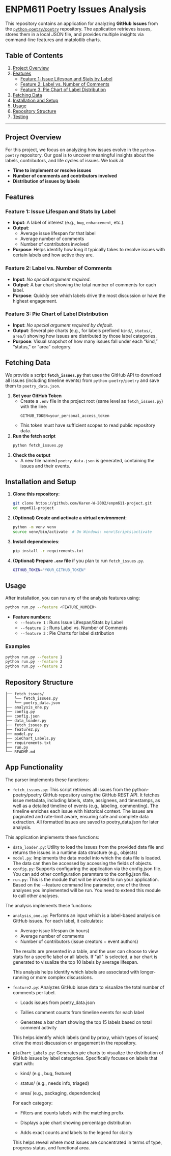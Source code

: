
# ENPM611 Poetry Issues Analysis

This repository contains an application for analyzing **GitHub Issues** from the [`python-poetry/poetry`](https://github.com/python-poetry/poetry) repository. The application retrieves issues, stores them in a local JSON file, and provides multiple insights via command-line features and matplotlib charts.

## Table of Contents
1. [Project Overview](#project-overview)  
2. [Features](#features)  
   - [Feature 1: Issue Lifespan and Stats by Label](#feature-1-issue-lifespan-and-stats-by-label)  
   - [Feature 2: Label vs. Number of Comments](#feature-2-label-vs-number-of-comments)  
   - [Feature 3: Pie Chart of Label Distribution](#feature-3-pie-chart-of-label-distribution)  
3. [Fetching Data](#fetching-data)  
4. [Installation and Setup](#installation-and-setup)  
5. [Usage](#usage)  
6. [Repository Structure](#repository-structure)  
7. [Testing](#testing)  

---

## Project Overview

For this project, we focus on analyzing how issues evolve in the `python-poetry` repository. Our goal is to uncover meaningful insights about the labels, contributors, and life cycles of issues. We look at:

- **Time to implement or resolve issues**  
- **Number of comments and contributors involved**  
- **Distribution of issues by labels**  


## Features

### Feature 1: Issue Lifespan and Stats by Label
- **Input**: A label of interest (e.g., `bug`, `enhancement`, etc.).  
- **Output**:  
  - Average issue lifespan for that label  
  - Average number of comments  
  - Number of contributors involved  
- **Purpose**: Helps identify how long it typically takes to resolve issues with certain labels and how active they are.

### Feature 2: Label vs. Number of Comments
- **Input**: *No special argument required*.  
- **Output**: A bar chart showing the total number of comments for each label.  
- **Purpose**: Quickly see which labels drive the most discussion or have the highest engagement.

### Feature 3: Pie Chart of Label Distribution
- **Input**: *No special argument required by default.*  
- **Output**: Several pie charts (e.g., for labels prefixed `kind/`, `status/`, `area/`) showing how issues are distributed by those label categories.  
- **Purpose**: Visual snapshot of how many issues fall under each “kind,” “status,” or “area” category.


## Fetching Data

We provide a script **`fetch_issues.py`** that uses the GitHub API to download all issues (including timeline events) from `python-poetry/poetry` and save them to `poetry_data.json`. 

1. **Set your GitHub Token**  
   - Create a `.env` file in the project root (same level as `fetch_issues.py`) with the line:  
     ```
     GITHUB_TOKEN=your_personal_access_token
     ```
   - This token must have sufficient scopes to read public repository data.  
2. **Run the fetch script**  
   ```bash
   python fetch_issues.py
   ```
3. **Check the output**  
   - A new file named `poetry_data.json` is generated, containing the issues and their events.


## Installation and Setup

1. **Clone this repository**:
   ```bash
   git clone https://github.com/Karen-W-2002/enpm611-project.git
   cd enpm611-project
   ```
2. **(Optional) Create and activate a virtual environment**:
   ```bash
   python -m venv venv
   source venv/bin/activate  # On Windows: venv\Scripts\activate
   ```
3. **Install dependencies**:
   ```bash
   pip install -r requirements.txt
   ```
4. **(Optional) Prepare `.env` file** if you plan to run `fetch_issues.py`.
   ```bash
   GITHUB_TOKEN="YOUR_GITHUB_TOKEN"
   ```


## Usage

After installation, you can run any of the analysis features using:

```bash
python run.py --feature <FEATURE_NUMBER>
```

- **Feature numbers**:
  - `--feature 1` : Runs Issue Lifespan/Stats by Label  
  - `--feature 2` : Runs Label vs. Number of Comments  
  - `--feature 3` : Pie Charts for label distribution  

### Examples
```bash
python run.py --feature 1
python run.py --feature 2
python run.py --feature 3
```


## Repository Structure

```
├── fetch_issues/
│   └── fetch_issues.py
│   └── poetry_data.json
├── analysis_one.py
├── config.py
├── config.json
├── data_loader.py
├── fetch_issues.py
├── feature2.py
├── model.py
├── pieChart_Labels.py
├── requirements.txt
├── run.py
└── README.md
```

## App Functionality
The parser implements these functions:
- `fetch_issues.py`: This script retrieves all issues from the python-poetry/poetry GitHub repository using the GitHub REST API. It fetches issue metadata, including labels, state, assignees, and timestamps, as well as a detailed timeline of events (e.g., labeling, commenting). The timeline enriches each issue with historical context.
The issues are paginated and rate-limit aware, ensuring safe and complete data extraction. All formatted issues are saved to poetry_data.json for later analysis.

This application implements these functions:
- `data_loader.py`: Utility to load the issues from the provided data file and returns the issues in a runtime data structure (e.g., objects)
- `model.py`: Implements the data model into which the data file is loaded. The data can then be accessed by accessing the fields of objects.
- `config.py`: Supports configuring the application via the config.json file. You can add other configuration paramters to the config.json file.
- `run.py`: This is the module that will be invoked to run your application. Based on the --feature command line parameter, one of the three analyses you implemented will be run. You need to extend this module to call other analyses.

The analysis implements these functions:
- `analysis_one.py`: Performs an input which is a label-based analysis on GitHub issues. For each label, it calculates:
  - Average issue lifespan (in hours)
  - Average number of comments
  - Number of contributors (issue creators + event authors)

  The results are presented in a table, and the user can choose to view stats for a specific label or all labels. If "all" is selected, a bar chart is generated to visualize the top 10 labels by average lifespan.
  
  This analysis helps identify which labels are associated with longer-running or more complex discussions.
- `feature2.py`: Analyzes GitHub issue data to visualize the total number of comments per label.

   - Loads issues from poetry_data.json

   - Tallies comment counts from timeline events for each label

   - Generates a bar chart showing the top 15 labels based on total comment activity

  This helps identify which labels (and by proxy, which types of issues) drive the most discussion or engagement in the repository.
- `pieChart_Labels.py`: Generates pie charts to visualize the distribution of GitHub issues by label categories. Specifically focuses on labels that start with:

    - kind/ (e.g., bug, feature)

    - status/ (e.g., needs info, triaged)

    - area/ (e.g., packaging, dependencies)

    For each category:

    - Filters and counts labels with the matching prefix

    - Displays a pie chart showing percentage distribution

    - Adds exact counts and labels to the legend for clarity

    This helps reveal where most issues are concentrated in terms of type, progress status, and functional area.
